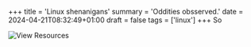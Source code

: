 +++
title = 'Linux shenanigans'
summary = 'Oddities obsserved.'
date = 2024-04-21T08:32:49+01:00
draft = false
tags = ['linux']
+++
So

![View Resources](resources.png)

